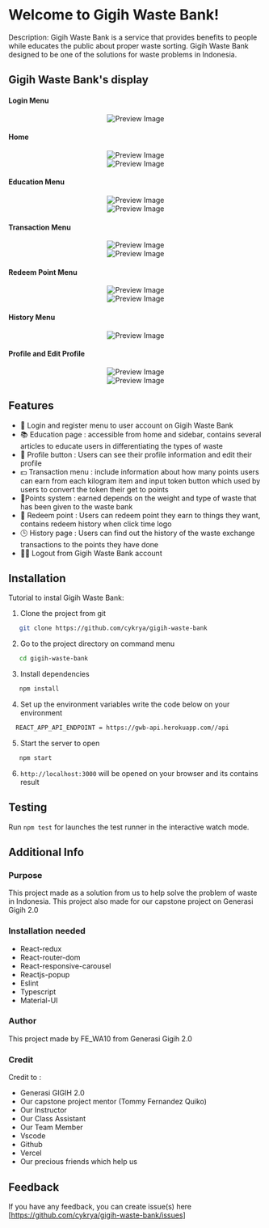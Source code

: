 # Welcome to Gigih Waste Bank! 

Description:
Gigih Waste Bank is a service that provides benefits to people while educates the public about proper waste sorting. Gigih Waste Bank designed to be one of the solutions for waste problems in Indonesia.

## Gigih Waste Bank's display

#### Login Menu
<center><img src="/images/login.png" alt="Preview Image" /></center>

#### Home
<center><img src="/images/homebl.png" alt="Preview Image" /></center>

<center><img src="/images/homeal.png" alt="Preview Image" /></center>

#### Education Menu
<center><img src="/images/education.png" alt="Preview Image" /></center>

<center><img src="/images/education(2).png" alt="Preview Image" /></center>

#### Transaction Menu
<center><img src="/images/transaction.png" alt="Preview Image" /></center>

<center><img src="/images/inputtoken.png" alt="Preview Image" /></center>

#### Redeem Point Menu
<center><img src="/images/redeempoinfigma.png" alt="Preview Image" /></center>
<center><img src="/images/redeemhistory.png" alt="Preview Image" /></center>

#### History Menu
<center><img src="/images/history.png" alt="Preview Image" /></center>

#### Profile and Edit Profile
<center><img src="/images/profile.png" alt="Preview Image" /></center>

<center><img src="/images/editprofile.png" alt="Preview Image" /></center>

## Features

- 🚪 Login and register menu to user account on Gigih Waste Bank
- 📚 Education page : accessible from home and sidebar, contains several articles to educate users in differentiating the types of waste
- 👥 Profile button : Users can see their profile information and edit their profile
- 💵 Transaction menu : include information about how many points users can earn from each kilogram item and input token button which used by users to convert the token their get to points
- 💎Points system : earned depends on the weight and type of waste that has been given to the waste bank
- 🔄 Redeem point : Users can redeem point they earn to things they want, contains redeem history when click time logo
- 🕒 History page : Users can find out the history of the waste exchange transactions to the points they have done
- 🏃‍♀‍ Logout from Gigih Waste Bank account

## Installation

Tutorial to instal Gigih Waste Bank:

1. Clone the project from git
  ```bash
     git clone https://github.com/cykrya/gigih-waste-bank
  ```
2. Go to the project directory on command menu
  ```bash
     cd gigih-waste-bank
  ```
3. Install dependencies
  ```bash
     npm install
  ```
4. Set up the environment variables
 write the code below on your environment
  ```bash
    REACT_APP_API_ENDPOINT = https://gwb-api.herokuapp.com//api
  ```
5. Start the server to open
  ```bash
     npm start
  ```
6. `http://localhost:3000` will be opened on your browser and its contains result

## Testing

Run `npm test` for launches the test runner in the interactive watch mode.

## Additional Info

### Purpose
This project made as a solution from us to help solve the problem of waste in Indonesia.
This project also made for our capstone project on Generasi Gigih 2.0

### Installation needed

-   React-redux
-   React-router-dom
-   React-responsive-carousel
-   Reactjs-popup
-   Eslint
-   Typescript   
-   Material-UI

### Author

This project made by FE_WA10 from Generasi Gigih 2.0

### Credit

Credit to :
- Generasi GIGIH 2.0
- Our capstone project mentor (Tommy Fernandez Quiko)
- Our Instructor
- Our Class Assistant
- Our Team Member
- Vscode
- Github
- Vercel
- Our precious friends which help us

## Feedback

If you have any feedback, you can create issue(s) here [https://github.com/cykrya/gigih-waste-bank/issues]